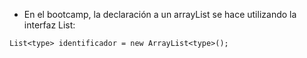 - En el bootcamp, la declaración a un arrayList se hace utilizando la interfaz List:
```
List<type> identificador = new ArrayList<type>();
```
